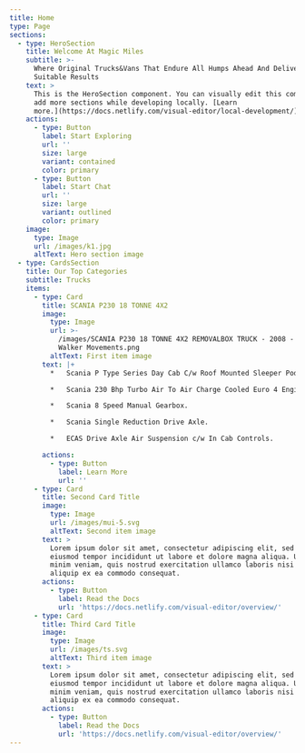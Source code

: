```yaml
---
title: Home
type: Page
sections:
  - type: HeroSection
    title: Welcome At Magic Miles
    subtitle: >-
      Where Original Trucks&Vans That Endure All Humps Ahead And Deliver
      Suitable Results 
    text: >
      This is the HeroSection component. You can visually edit this component &
      add more sections while developing locally. [Learn
      more.](https://docs.netlify.com/visual-editor/local-development/)
    actions:
      - type: Button
        label: Start Exploring
        url: ''
        size: large
        variant: contained
        color: primary
      - type: Button
        label: Start Chat
        url: ''
        size: large
        variant: outlined
        color: primary
    image:
      type: Image
      url: /images/k1.jpg
      altText: Hero section image
  - type: CardsSection
    title: Our Top Categories
    subtitle: Trucks
    items:
      - type: Card
        title: SCANIA P230 18 TONNE 4X2
        image:
          type: Image
          url: >-
            /images/SCANIA P230 18 TONNE 4X2 REMOVALBOX TRUCK - 2008 - 41915 -
            Walker Movements.png
          altText: First item image
        text: |+
          *   Scania P Type Series Day Cab C/w Roof Mounted Sleeper Pod.

          *   Scania 230 Bhp Turbo Air To Air Charge Cooled Euro 4 Engine.

          *   Scania 8 Speed Manual Gearbox.

          *   Scania Single Reduction Drive Axle.

          *   ECAS Drive Axle Air Suspension c/w In Cab Controls.

        actions:
          - type: Button
            label: Learn More
            url: ''
      - type: Card
        title: Second Card Title
        image:
          type: Image
          url: /images/mui-5.svg
          altText: Second item image
        text: >
          Lorem ipsum dolor sit amet, consectetur adipiscing elit, sed do
          eiusmod tempor incididunt ut labore et dolore magna aliqua. Ut enim ad
          minim veniam, quis nostrud exercitation ullamco laboris nisi ut
          aliquip ex ea commodo consequat.
        actions:
          - type: Button
            label: Read the Docs
            url: 'https://docs.netlify.com/visual-editor/overview/'
      - type: Card
        title: Third Card Title
        image:
          type: Image
          url: /images/ts.svg
          altText: Third item image
        text: >
          Lorem ipsum dolor sit amet, consectetur adipiscing elit, sed do
          eiusmod tempor incididunt ut labore et dolore magna aliqua. Ut enim ad
          minim veniam, quis nostrud exercitation ullamco laboris nisi ut
          aliquip ex ea commodo consequat.
        actions:
          - type: Button
            label: Read the Docs
            url: 'https://docs.netlify.com/visual-editor/overview/'
---
```

